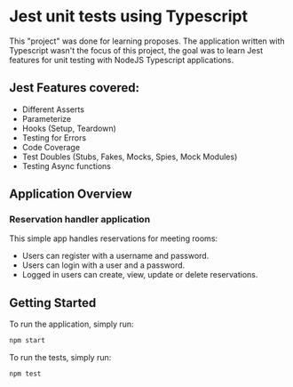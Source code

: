 # Jest unit tests using Typescript

This "project" was done for learning proposes. The application written with Typescript wasn't the focus of this project, the goal was to learn Jest features for unit testing with NodeJS Typescript applications.


## Jest Features covered:

* Different Asserts
* Parameterize
* Hooks (Setup, Teardown)
* Testing for Errors
* Code Coverage
* Test Doubles (Stubs, Fakes, Mocks, Spies, Mock Modules)
* Testing Async functions

## Application Overview

### Reservation handler application

This simple app handles reservations for meeting rooms:

* Users can register with a username and password.
* Users can login with a user and a password.
* Logged in users can create, view, update or delete reservations.

## Getting Started

To run the application, simply run:
```bash
npm start
```
To run the tests, simply run:
```bash
npm test
```
